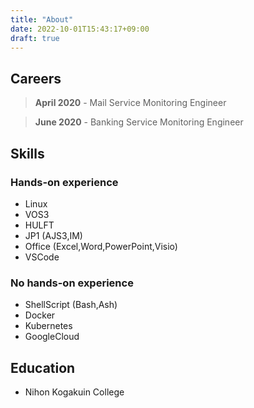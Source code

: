 ```yaml
---
title: "About"
date: 2022-10-01T15:43:17+09:00
draft: true
---
```


## Careers

> **April 2020** - Mail Service Monitoring Engineer

> **June 2020** - Banking Service Monitoring Engineer

## Skills

### Hands-on experience
- Linux
- VOS3
- HULFT
- JP1 (AJS3,IM)
- Office (Excel,Word,PowerPoint,Visio)
- VSCode

### No hands-on experience
- ShellScript (Bash,Ash)
- Docker
- Kubernetes
- GoogleCloud

## Education

- Nihon Kogakuin College